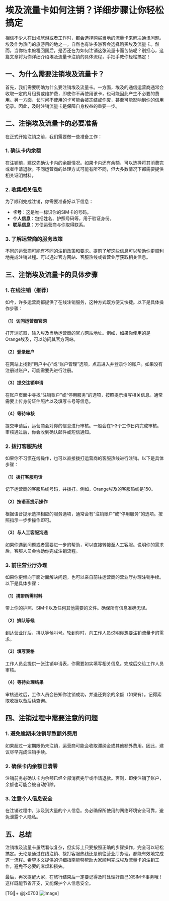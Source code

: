# 埃及流量卡如何注销？详细步骤让你轻松搞定

相信不少人在出境旅游或者工作时，都会选择购买当地的流量卡来解决通讯问题。埃及作为热门的旅游目的地之一，自然也有许多游客会选择购买埃及流量卡。然而，当你结束旅程回国后，是否还在为如何注销这张流量卡而苦恼呢？别担心，这篇文章将为你详细介绍埃及流量卡注销的具体流程，手把手教你轻松搞定！

## 一、为什么需要注销埃及流量卡？

首先，我们需要明确为什么要注销埃及流量卡。一方面，埃及的通信运营商通常会收取一定的月租费或维护费，即使你不再使用该卡，也可能因此产生不必要的费用。另一方面，长时间不使用的卡可能会被冻结或作废，甚至可能影响到你的信用记录。因此，及时注销流量卡是保障自身权益的重要一步。

## 二、注销埃及流量卡的必要准备

在正式开始注销之前，我们需要做一些准备工作：

### 1. 确认卡内余额
在注销前，建议先确认卡内的余额情况。如果卡内还有余额，可以选择将其消费完或者申请退款。不同运营商的处理方式可能有所不同，但大多数情况下都需要提供相关证明材料。

### 2. 收集相关信息
为了顺利完成注销，你需要准备好以下信息：
- **卡号**：这是唯一标识你的SIM卡的号码。
- **个人信息**：包括姓名、护照号码等，用于验证身份。
- **联系信息**：方便运营商与你取得联系。

### 3. 了解运营商的服务政策
不同的运营商可能有不同的注销政策和要求。提前了解这些信息可以帮助你更顺利地完成注销过程。可以通过官方网站、客服热线或者营业厅获取相关信息。

## 三、注销埃及流量卡的具体步骤

### 1. 在线注销（推荐）
如今，许多运营商都提供了在线注销服务，这种方式既方便又快捷。以下是具体操作步骤：

#### （1）访问运营商官网
打开浏览器，输入埃及当地运营商的官方网站地址。例如，如果你使用的是Orange埃及，可以访问其官方网站。

#### （2）登录账户
在网站上找到“用户中心”或“账户管理”选项，点击进入并登录你的账户。如果没有注册过账户，可能需要先进行注册。

#### （3）提交注销申请
在账户页面中寻找“注销账户”或“停用服务”的选项，按照提示填写相关信息。通常需要上传身份证件照片以及填写卡号等信息。

#### （4）等待审核
提交申请后，运营商会对你的信息进行审核。一般会在1-3个工作日内完成审核。审核通过后，你会收到确认邮件或短信通知。

### 2. 拨打客服热线
如果你不习惯在线操作，也可以直接拨打运营商的客服热线进行注销。以下是具体步骤：

#### （1）拨打客服电话
记下运营商的客服热线号码，并拨打。例如，Orange埃及的客服热线是150。

#### （2）按语音提示操作
根据语音提示选择相应的服务选项，通常会有“注销账户”或“停用服务”的选项。按照指示一步步操作即可。

#### （3）与人工客服沟通
如果你遇到问题或者需要进一步的帮助，可以直接转接至人工客服。说明你的需求后，客服人员会协助你完成注销流程。

### 3. 前往营业厅办理
如果你更倾向于面对面解决问题，也可以亲自前往运营商的营业厅办理注销手续。以下是具体步骤：

#### （1）携带所需材料
带上你的护照、SIM卡以及任何其他需要的文件。确保所有信息准确无误。

#### （2）排队等候
到达营业厅后，排队等候叫号。轮到你时，向工作人员说明你想要注销流量卡的需求。

#### （3）填写表格
工作人员会提供一张注销申请表，你需要如实填写相关信息。完成后交给工作人员审核。

#### （4）等待处理结果
审核通过后，工作人员会告知你注销成功，并退还剩余的余额（如果有）。记得索取收据以备后续查询。

## 四、注销过程中需要注意的问题

### 1. 避免逾期未注销导致额外费用
如果超过一定期限仍未注销，运营商可能会收取滞纳金或其他额外费用。因此，建议尽早完成注销手续。

### 2. 确保卡内余额已清零
注销前务必确认卡内余额已经全部消费完毕或申请退款。否则，即使注销了账户，余额也可能会被自动扣除。

### 3. 注意个人信息安全
在注销过程中，涉及到大量的个人信息。务必确保所使用的网络环境安全可靠，避免泄露个人隐私。

## 五、总结

注销埃及流量卡虽然看似复杂，但实际上只要按照正确的步骤操作，完全可以轻松搞定。无论是通过在线注销、拨打客服热线还是前往营业厅办理，都能有效地完成这一流程。希望本文提供的详细指南能够帮助大家顺利完成埃及流量卡的注销工作，避免不必要的麻烦和损失。

最后，再次提醒大家，在旅行结束后一定要记得及时处理好自己的SIM卡事务哦！这样既能节省开支，又能保护个人信息安全。

[TG💪+ @jx0703 ![Image](https://github.com/user-attachments/assets/dbca1d08-cadb-493c-b0ec-ad6f7a83f270)]